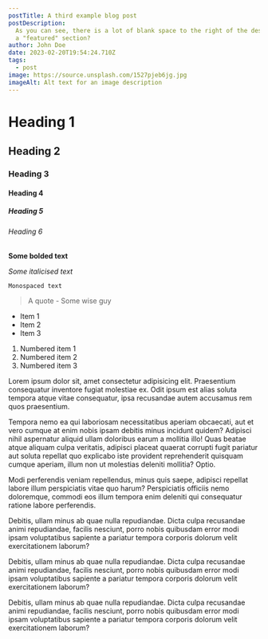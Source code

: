 ```yaml
---
postTitle: A third example blog post
postDescription:
  As you can see, there is a lot of blank space to the right of the desktop view. Perhaps you could use the tags to make
  a "featured" section?
author: John Doe
date: 2023-02-20T19:54:24.710Z
tags:
  - post
image: https://source.unsplash.com/1527pjeb6jg.jpg
imageAlt: Alt text for an image description
---
```


# Heading 1

## Heading 2

### Heading 3

#### Heading 4

##### Heading 5

###### Heading 6

**Some bolded text**

_Some italicised text_

`Monospaced text`

> A quote - Some wise guy

- Item 1
- Item 2
- Item 3

1. Numbered item 1
2. Numbered item 2
3. Numbered item 3

Lorem ipsum dolor sit, amet consectetur adipisicing elit. Praesentium consequatur inventore fugiat molestiae ex. Odit
ipsum est alias soluta tempora atque vitae consequatur, ipsa recusandae autem accusamus rem quos praesentium.

Tempora nemo ea qui laboriosam necessitatibus aperiam obcaecati, aut et vero cumque at enim nobis ipsam debitis minus
incidunt quidem? Adipisci nihil aspernatur aliquid ullam doloribus earum a mollitia illo! Quas beatae atque aliquam
culpa veritatis, adipisci placeat quaerat corrupti fugit pariatur aut soluta repellat quo explicabo iste provident
reprehenderit quisquam cumque aperiam, illum non ut molestias deleniti mollitia? Optio.

Modi perferendis veniam repellendus, minus quis saepe, adipisci repellat labore illum perspiciatis vitae quo harum?
Perspiciatis officiis nemo doloremque, commodi eos illum tempora enim deleniti qui consequatur ratione labore
perferendis.

Debitis, ullam minus ab quae nulla repudiandae. Dicta culpa recusandae animi repudiandae, facilis nesciunt, porro nobis
quibusdam error modi ipsam voluptatibus sapiente a pariatur tempora corporis dolorum velit exercitationem laborum?

Debitis, ullam minus ab quae nulla repudiandae. Dicta culpa recusandae animi repudiandae, facilis nesciunt, porro nobis
quibusdam error modi ipsam voluptatibus sapiente a pariatur tempora corporis dolorum velit exercitationem laborum?

Debitis, ullam minus ab quae nulla repudiandae. Dicta culpa recusandae animi repudiandae, facilis nesciunt, porro nobis
quibusdam error modi ipsam voluptatibus sapiente a pariatur tempora corporis dolorum velit exercitationem laborum?
